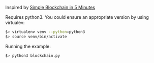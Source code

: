 Inspired by [Simple Blockchain in 5 Minutes](https://www.youtube.com/watch?v=MViBvQXQ3mM)

Requires python3. You could ensure an appropriate version by using virtualev:

```bash
$> virtualenv venv --python=python3
$> source venv/bin/activate 
```

Running the example:
```bash
$> python3 blockchain.py
```



